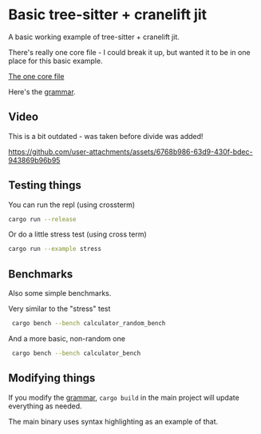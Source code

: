 # Basic tree-sitter + cranelift jit

A basic working example of tree-sitter + cranelift jit.

There's really one core file - I could break it up, but wanted it to be in one place for this basic example.

[The one core file](src/language/mod.rs)

Here's the [grammar](./tree-sitter-calculator/grammar.js).

## Video

This is a bit outdated - was taken before divide was added!

https://github.com/user-attachments/assets/6768b986-63d9-430f-bdec-943869b96b95

## Testing things
You can run the repl (using crossterm)

```bash
cargo run --release
```

Or do a little stress test (using cross term)

```bash
cargo run --example stress
```

## Benchmarks

Also some simple benchmarks.

Very similar to the "stress" test

```bash
 cargo bench --bench calculator_random_bench
 ```

And a more basic, non-random one

```bash
 cargo bench --bench calculator_bench
```

## Modifying things

If you modify the [grammar](./tree-sitter-calculator/grammar.js), `cargo build` in the main project will update everything as needed.

The main binary uses syntax highlighting as an example of that.
